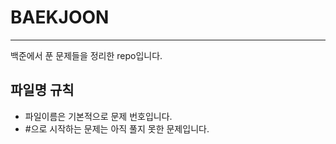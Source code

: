 # BAEKJOON
---

백준에서 푼 문제들을 정리한 repo입니다.

## 파일명 규칙
- 파일이름은 기본적으로 문제 번호입니다.
- \#으로 시작하는 문제는 아직 풀지 못한 문제입니다.